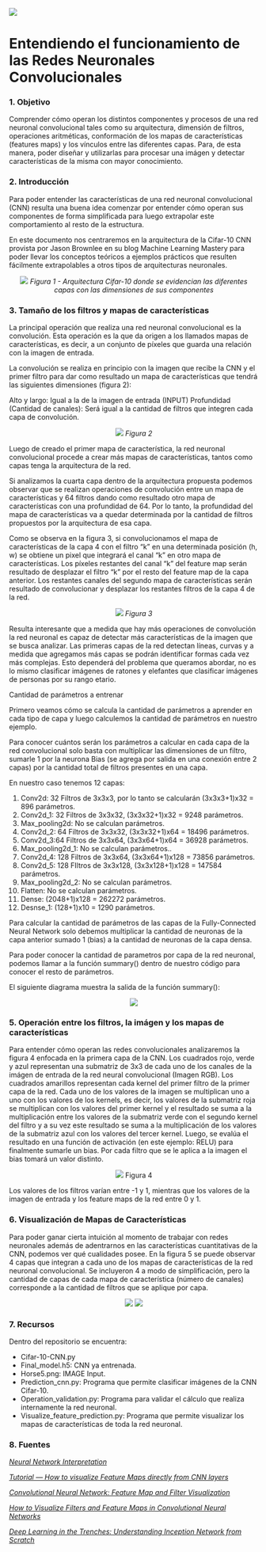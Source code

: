![](img/GFA-logo.png)

# Entendiendo el funcionamiento de las Redes Neuronales Convolucionales 

### 1. Objetivo

Comprender cómo operan los distintos componentes y procesos de una red neuronal convolucional tales como su arquitectura, dimensión de filtros, operaciones aritméticas, conformación de los mapas de características (features maps) y los vínculos entre las diferentes capas. Para, de esta manera, poder diseñar y utilizarlas para procesar una imágen y detectar características de la misma con mayor conocimiento.

### 2. Introducción

Para poder entender las características de una red neuronal convolucional (CNN) resulta una buena idea comenzar por entender cómo operan sus componentes de forma simplificada para luego extrapolar este comportamiento al resto de la estructura. 

En este documento nos centraremos en la arquitectura de la Cifar-10 CNN provista por Jason Brownlee en su blog Machine Learning Mastery para poder llevar los conceptos teóricos a ejemplos prácticos que resulten fácilmente extrapolables a otros tipos de arquitecturas neuronales. 

<div align="center">
	<img src="img/cifar-10.png">
	<em> Figura 1 - Arquitectura Cifar-10 donde se evidencian las diferentes capas con las dimensiones de sus componentes </em>
</div>
	
### 3. Tamaño de los filtros y mapas de características 

La principal operación que realiza una red neuronal convolucional es la convolución. Esta operación es la que da origen a los llamados mapas de características, es decir, a un conjunto de píxeles que guarda una relación con la imagen de entrada. 

La convolución se realiza en principio con la imagen que recibe la CNN y el primer filtro para dar como resultado un mapa de características que tendrá las siguientes dimensiones (figura 2):

Alto y largo: Igual a la de la imagen de entrada (INPUT)
Profundidad (Cantidad de canales): Será igual a la cantidad de filtros que integren cada capa de convolución. 

<div align="center">
	<img src="img/Layer1.png">
	<em> Figura 2 </em>
</div>

Luego de creado el primer mapa de característica, la red neuronal convolucional procede a crear más mapas de características, tantos como capas tenga la arquitectura de la red. 

Si analizamos la cuarta capa dentro de la arquitectura propuesta podemos observar que se realizan operaciones de convolución entre un mapa de características y 64 filtros dando como resultado otro mapa de características con una profundidad de 64. Por lo tanto, la profundidad del mapa de características va a quedar determinada por la cantidad de filtros propuestos por la arquitectura de esa capa.

Como se observa en la figura 3, si convolucionamos el mapa de características de la capa 4 con  el filtro “k” en una determinada posición (h, w) se obtiene un pixel que integrará el canal “k” en otro mapa de características. Los píxeles restantes del canal “k” del feature map serán resultado de desplazar el filtro “k” por el resto del feature map de la capa anterior. Los restantes canales del segundo mapa de características serán resultado de convolucionar y desplazar los restantes filtros de la capa 4 de la red.  

<div align="center">
	<img src="img/Layer4.png">
	<em> Figura 3 </em>
</div>

Resulta interesante que a medida que hay más operaciones de convolución la red neuronal es capaz de detectar más características de la imagen que se busca analizar. Las primeras capas de la red detectan líneas, curvas y a medida que agregamos más capas se podrán identificar formas cada vez más complejas. Esto dependerá del problema que queramos abordar, no es lo mismo clasificar imágenes de ratones y elefantes que clasificar imágenes de personas por su rango etario. 

Cantidad de parámetros a entrenar

Primero veamos cómo se calcula la cantidad de parámetros a aprender en cada tipo de capa y luego calculemos la cantidad de parámetros en nuestro ejemplo.

Para conocer cuántos serán los parámetros a calcular en cada capa de la red convolucional solo basta con multiplicar las dimensiones de un filtro, sumarle 1 por la neurona Bias (se agrega por salida en una conexión entre 2 capas) por la cantidad total de filtros presentes en una capa. 

En nuestro caso tenemos 12 capas:

1. Conv2d: 32 Filtros de 3x3x3, por lo tanto se calcularán (3x3x3+1)x32 = 896 parámetros. 
2. Conv2d_1: 32 Filtros de 3x3x32, (3x3x32+1)x32 = 9248 parámetros.
3. Max_pooling2d: No se calculan parámetros.
4. Conv2d_2: 64 Filtros de 3x3x32, (3x3x32+1)x64 = 18496 parámetros.
5. Conv2d_3:64 Filtros de 3x3x64, (3x3x64+1)x64 = 36928 parámetros.
6. Max_pooling2d_1: No se calculan parámetros..
7. Conv2d_4: 128 Filtros de 3x3x64, (3x3x64+1)x128 = 73856 parámetros.
8. Conv2d_5: 128 FIltros de 3x3x128, (3x3x128+1)x128 = 147584 parámetros.
9. Max_pooling2d_2: No se calculan parámetros.
10. Flatten: No se calculan parámetros.
11. Dense: (2048+1)x128 = 262272 parámetros. 
12. Desnse_1: (128+1)x10 = 1290 parámetros.

Para calcular la cantidad de parámetros de las capas de la Fully-Connected Neural Network solo debemos multiplicar la cantidad de neuronas de la capa anterior sumado 1 (bias) a la cantidad de neuronas de la capa densa. 

Para poder conocer la cantidad de parametros por capa de la red neuronal, podemos llamar a la función summary() dentro de nuestro código para conocer el resto de parámetros. 

El siguiente diagrama muestra la salida de la función summary(): 

<div align="center">
	<img src="img/Summary.png">
</div>

### 5. Operación entre los filtros, la imágen y los mapas de características

Para entender cómo operan las redes convolucionales analizaremos la figura 4 enfocada en la primera capa de la CNN.
Los cuadrados rojo, verde y azul representan una submatriz de 3x3 de cada uno de los canales de la imágen de entrada de la red neural convolucional (Imagen RGB).
Los cuadrados amarillos representan cada kernel del primer filtro de la primer capa de la red.
Cada uno de los valores de la imagen se multiplican uno a uno con los valores de los kernels, es decir, los valores de la submatriz roja se multiplican con los valores del primer kernel y el resultado se suma a la multiplicación entre los valores de la submatriz verde con el segundo kernel del filtro y a su vez este resultado se suma a la multiplicación de los valores de la submatriz azul con los valores del tercer kernel. Luego, se evalúa el resultado en una función de activación (en este ejemplo: RELU) para finalmente sumarle un bias. Por cada filtro que se le aplica a la imagen el bias tomará un valor distinto. 

<div align="center">
	<img src="img/Operation.png"
	<em> Figura 4 </em>
</div>

Los valores de los filtros varían entre -1 y 1, mientras que los valores de la imagen de entrada y los feature maps de la red entre 0 y 1. 

### 6. Visualización de Mapas de Características 

Para poder ganar cierta intuición al momento de trabajar con redes neuronales además de adentrarnos en las características cuantitativas de la CNN, podemos ver qué cualidades posee. 
	En la figura 5 se puede observar 4 capas que integran a cada uno de los mapas de características de la red neuronal convolucional. Se incluyeron 4 a modo de simplificación, pero la cantidad de capas de cada mapa de característica (número de canales) corresponde a la cantidad de filtros que se aplique por capa. 

<div align="center">
	<img src="img/cifar-10.png">
	<img src="img/Feature Maos.png">
</div>

### 7. Recursos 

Dentro del repositorio se encuentra: 
* Cifar-10-CNN.py 
* Final_model.h5: CNN ya entrenada.  
* Horse5.png: IMAGE Input.
* Prediction_cnn.py: Programa que permite clasificar imágenes de la CNN Cifar-10. 
* Operation_validation.py: Programa para validar el cálculo que realiza internamente la red neuronal. 
* Visualize_feature_prediction.py: Programa que permite visualizar los mapas de características de toda la red neuronal. 

### 8. Fuentes

_[Neural Network Interpretation](https://christophm.github.io/interpretable-ml-book/neural-networks.html)_

_[Tutorial — How to visualize Feature Maps directly from CNN layers](https://www.analyticsvidhya.com/blog/2020/11/tutorial-how-to-visualize-feature-maps-directly-from-cnn-layers/)_

_[Convolutional Neural Network: Feature Map and Filter Visualization](https://towardsdatascience.com/convolutional-neural-network-feature-map-and-filter-visualization-f75012a5a49c)_

_[How to Visualize Filters and Feature Maps in Convolutional Neural Networks](https://machinelearningmastery.com/how-to-visualize-filters-and-feature-maps-in-convolutional-neural-networks/)_

_[Deep Learning in the Trenches: Understanding Inception Network from Scratch](https://www.analyticsvidhya.com/blog/2018/10/understanding-inception-network-from-scratch/)_
